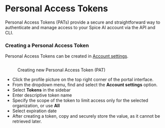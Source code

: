 # Personal Access Tokens

Personal Access Tokens (PATs) provide a secure and straightforward way to authenticate and manage access to your Spice AI account via the API and CLI.

### Creating a Personal Access Token

Personal Access Tokens can be created in [Account settings](https://spice.ai/account/tokens).

<figure><img src="../.gitbook/assets/CleanShot 2024-06-16 at 22.46.56@2x.png" alt=""><figcaption><p>Creating new Personal Access Token (PAT)</p></figcaption></figure>

* Click the profile picture on the top right corner of the portal interface.
* From the dropdown menu, find and select the **Account settings** option.
* Select **Tokens** in the sidebar
* Enter descriptive token name
* Specify the scope of the token to limit access only for the selected organization, or use **All**
* Select expiration date
* After creating a token, copy and securely store the value, as it cannot be retrieved later.

<figure><img src="../.gitbook/assets/CleanShot 2024-06-16 at 22.51.49@2x.png" alt=""><figcaption></figcaption></figure>
